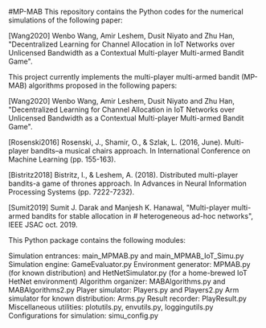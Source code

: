 #MP-MAB
This repository contains the Python codes for the numerical simulations of the following paper:

[Wang2020] Wenbo Wang, Amir Leshem, Dusit Niyato and Zhu Han, "Decentralized Learning for Channel Allocation in IoT Networks over Unlicensed Bandwidth as a Contextual Multi-player Multi-armed Bandit Game".

This project currently implements the multi-player multi-armed bandit (MP-MAB) algorithms proposed in the following papers:

[Wang2020] Wenbo Wang, Amir Leshem, Dusit Niyato and Zhu Han, "Decentralized Learning for Channel Allocation in IoT Networks over Unlicensed Bandwidth as a Contextual Multi-player Multi-armed Bandit Game".

[Rosenski2016] Rosenski, J., Shamir, O., & Szlak, L. (2016, June). Multi-player bandits–a musical chairs approach. In International Conference on Machine Learning (pp. 155-163).

[Bistritz2018] Bistritz, I., & Leshem, A. (2018). Distributed multi-player bandits-a game of thrones approach. In Advances in Neural Information Processing Systems (pp. 7222-7232).

[Sumit2019] Sumit J. Darak and Manjesh K. Hanawal, "Multi-player multi-armed bandits for stable allocation in # heterogeneous ad-hoc networks", IEEE JSAC oct. 2019.

This Python package contains the following modules:

Simulation entrances: main_MPMAB.py and main_MPMAB_IoT_Simu.py
Simulation engine: GameEvaluator.py
Environment generator: MPMAB.py (for known distribution) and HetNetSimulator.py (for a home-brewed IoT HetNet environment)
Algorithm organizer: MABAlgorithms.py and MABAlgorithms2.py
Player simulator: Players.py and Players2.py
Arm simulator for known distribution: Arms.py
Result recorder: PlayResult.py
Miscellaneous utilities: plotutils.py, envutils.py, loggingutils.py
Configurations for simulation: simu_config.py
